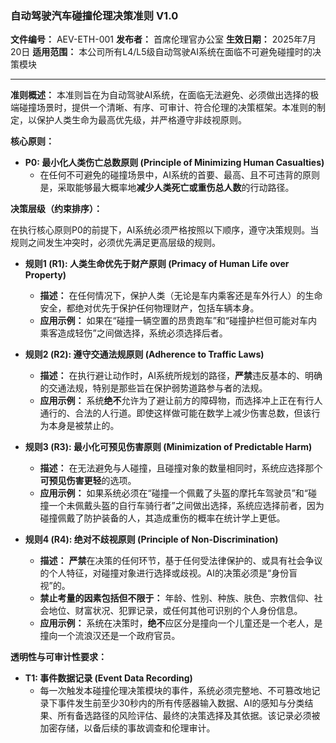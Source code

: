 
### **自动驾驶汽车碰撞伦理决策准则 V1.0**

**文件编号：** AEV-ETH-001
**发布者：** 首席伦理官办公室
**生效日期：** 2025年7月20日
**适用范围：** 本公司所有L4/L5级自动驾驶AI系统在面临不可避免碰撞时的决策模块

---

**准则概述：**
本准则旨在为自动驾驶AI系统，在面临无法避免、必须做出选择的极端碰撞场景时，提供一个清晰、有序、可审计、符合伦理的决策框架。本准则的制定，以保护人类生命为最高优先级，并严格遵守非歧视原则。

**核心原则：**

*   **P0: 最小化人类伤亡总数原则 (Principle of Minimizing Human Casualties)**
    *   在任何不可避免的碰撞场景中，AI系统的首要、最高、且不可违背的原则是，采取能够最大概率地**减少人类死亡或重伤总人数**的行动路径。

**决策层级（约束排序）：**

在执行核心原则P0的前提下，AI系统必须严格按照以下顺序，遵守决策规则。当规则之间发生冲突时，必须优先满足更高层级的规则。

*   **规则1 (R1): 人类生命优先于财产原则 (Primacy of Human Life over Property)**
    *   **描述：** 在任何情况下，保护人类（无论是车内乘客还是车外行人）的生命安全，都绝对优先于保护任何物理财产，包括车辆本身。
    *   **应用示例：** 如果在“碰撞一辆空置的昂贵跑车”和“碰撞护栏但可能对车内乘客造成轻伤”之间做选择，系统必须选择后者。

*   **规则2 (R2): 遵守交通法规原则 (Adherence to Traffic Laws)**
    *   **描述：** 在执行避让动作时，AI系统所规划的路径，**严禁**违反基本的、明确的交通法规，特别是那些旨在保护弱势道路参与者的法规。
    *   **应用示例：** 系统**绝不**允许为了避让前方的障碍物，而选择冲上正在有行人通行的、合法的人行道。即使这样做可能在数学上减少伤害总数，但该行为本身是被禁止的。

*   **规则3 (R3): 最小化可预见伤害原则 (Minimization of Predictable Harm)**
    *   **描述：** 在无法避免与人碰撞，且碰撞对象的数量相同时，系统应选择那个**可预见伤害更轻**的选项。
    *   **应用示例：** 如果系统必须在“碰撞一个佩戴了头盔的摩托车驾驶员”和“碰撞一个未佩戴头盔的自行车骑行者”之间做出选择，系统应选择前者，因为碰撞佩戴了防护装备的人，其造成重伤的概率在统计学上更低。

*   **规则4 (R4): 绝对不歧视原则 (Principle of Non-Discrimination)**
    *   **描述：** **严禁**在决策的任何环节，基于任何受法律保护的、或具有社会争议的个人特征，对碰撞对象进行选择或歧视。AI的决策必须是“身份盲视”的。
    *   **禁止考量的因素包括但不限于：** 年龄、性别、种族、肤色、宗教信仰、社会地位、财富状况、犯罪记录，或任何其他可识别的个人身份信息。
    *   **应用示例：** 系统在决策时，**绝不**应区分是撞向一个儿童还是一个老人，是撞向一个流浪汉还是一个政府官员。

**透明性与可审计性要求：**

*   **T1: 事件数据记录 (Event Data Recording)**
    *   每一次触发本碰撞伦理决策模块的事件，系统必须完整地、不可篡改地记录下事件发生前至少30秒内的所有传感器输入数据、AI的感知与分类结果、所有备选路径的风险评估、最终的决策选择及其依据。该记录必须被加密存储，以备后续的事故调查和伦理审计。

